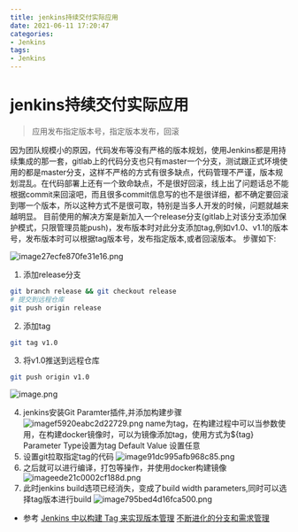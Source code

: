 ```yaml
---
title: jenkins持续交付实际应用
date: 2021-06-11 17:20:47
categories:
- Jenkins
tags:
- Jenkins
---
```


# jenkins持续交付实际应用
> 应用发布指定版本号，指定版本发布，回滚

因为团队规模小的原因，代码发布等没有严格的版本规划，使用Jenkins都是用持续集成的那一套，gitlab上的代码分支也只有master一个分支，测试跟正式环境使用的都是master分支，这样不严格的方式有很多缺点，代码管理不严谨，版本规划混乱。在代码部署上还有一个致命缺点，不是很好回滚，线上出了问题话总不能根据commit来回滚吧，而且很多commit信息写的也不是很详细，都不确定要回滚到哪一个版本，所以这种方式不是很可取，特别是当多人开发的时候，问题就越来越明显。
目前使用的解决方案是新加入一个release分支(gitlab上对该分支添加保护模式，只限管理员能push)，发布版本时对此分支添加tag,例如v1.0、v1.1的版本号，发布版本时可以根据tag版本号，发布指定版本,或者回滚版本。
步骤如下:

![image27ecfe870fe31e16.png](https://chevereto.zhuangzexin.top/images/2021/06/11/image27ecfe870fe31e16.png)

1. 添加release分支
```bash
git branch release && git checkout release
# 提交到远程仓库
git push origin release
```
2. 添加tag
```bash
git tag v1.0
```
3. 将v1.0推送到远程仓库
```bash
git push origin v1.0
```
![image.png](https://chevereto.zhuangzexin.top/images/2021/06/11/image.png)

4. jenkins安装Git Paramter插件,并添加构建步骤
   ![imagef5920eabc2d22729.png](https://chevereto.zhuangzexin.top/images/2021/06/11/imagef5920eabc2d22729.png)
   name为tag，在构建过程中可以当参数使用，在构建docker镜像时，可以为镜像添加tag，使用方式为${tag}
   Parameter Type设置为tag
   Default Value 设置任意
5. 设置git拉取指定tag的代码
   ![image91dc995afb968c85.png](https://chevereto.zhuangzexin.top/images/2021/06/11/image91dc995afb968c85.png)
6. 之后就可以进行编译，打包等操作，并使用docker构建镜像
   ![imageede21c0002cf188d.png](https://chevereto.zhuangzexin.top/images/2021/06/11/imageede21c0002cf188d.png)
7. 此时jenkins build选项已经消失，变成了build width parameters,同时可以选择tag版本进行build
   ![image795bed4d16fca500.png](https://chevereto.zhuangzexin.top/images/2021/06/11/image795bed4d16fca500.png)

- 参考
  [Jenkins 中以构建 Tag 来实现版本管理](https://cloud.tencent.com/developer/article/1626574)
  [不断进化的分支和需求管理](https://cloud.tencent.com/developer/article/1467694)
